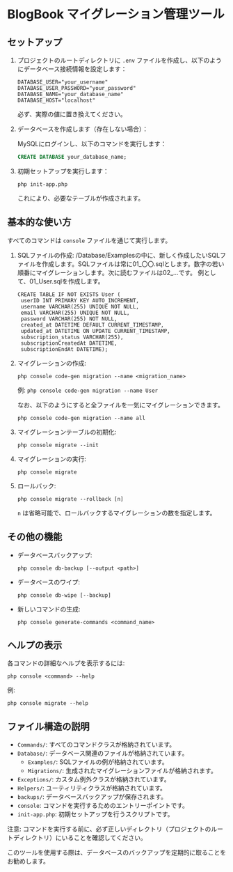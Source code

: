 # BlogBook マイグレーション管理ツール

## セットアップ

1. プロジェクトのルートディレクトリに `.env` ファイルを作成し、以下のようにデータベース接続情報を設定します：

   ```
   DATABASE_USER="your_username"
   DATABASE_USER_PASSWORD="your_password"
   DATABASE_NAME="your_database_name"
   DATABASE_HOST="localhost"
   ```

   必ず、実際の値に置き換えてください。

2. データベースを作成します（存在しない場合）：

   MySQLにログインし、以下のコマンドを実行します：
   ```sql
   CREATE DATABASE your_database_name;
   ```

3. 初期セットアップを実行します：

   ```
   php init-app.php
   ```

   これにより、必要なテーブルが作成されます。

## 基本的な使い方

すべてのコマンドは `console` ファイルを通じて実行します。

1. SQLファイルの作成:
   /Database/Examplesの中に、新しく作成したいSQLファイルを作成します。SQLファイルは常に01_〇〇.sqlとします。数字の若い順番にマイグレーションします。次に読むファイルは02_...です。
   例として、01_User.sqlを作成します。
   ```
   CREATE TABLE IF NOT EXISTS User (
    userID INT PRIMARY KEY AUTO_INCREMENT,
    username VARCHAR(255) UNIQUE NOT NULL,
    email VARCHAR(255) UNIQUE NOT NULL,
    password VARCHAR(255) NOT NULL,
    created_at DATETIME DEFAULT CURRENT_TIMESTAMP,
    updated_at DATETIME ON UPDATE CURRENT_TIMESTAMP,
    subscription_status VARCHAR(255),
    subscriptionCreatedAt DATETIME,
    subscriptionEndAt DATETIME);
   ```

2. マイグレーションの作成:
   ```
   php console code-gen migration --name <migration_name>
   ```
   例: `php console code-gen migration --name User`

   なお、以下のようにすると全ファイルを一気にマイグレーションできます。
   ```
   php console code-gen migration --name all
   ```
   
3. マイグレーションテーブルの初期化:
   ```
   php console migrate --init
   ```


4. マイグレーションの実行:
   ```
   php console migrate
   ```

5. ロールバック:
   ```
   php console migrate --rollback [n]
   ```
   `n` は省略可能で、ロールバックするマイグレーションの数を指定します。

## その他の機能

- データベースバックアップ:
  ```
  php console db-backup [--output <path>]
  ```

- データベースのワイプ:
  ```
  php console db-wipe [--backup]
  ```

- 新しいコマンドの生成:
  ```
  php console generate-commands <command_name>
  ```

## ヘルプの表示

各コマンドの詳細なヘルプを表示するには:

```
php console <command> --help
```

例:
```
php console migrate --help
```

## ファイル構造の説明

- `Commands/`: すべてのコマンドクラスが格納されています。
- `Database/`: データベース関連のファイルが格納されています。
  - `Examples/`: SQLファイルの例が格納されています。
  - `Migrations/`: 生成されたマイグレーションファイルが格納されます。
- `Exceptions/`: カスタム例外クラスが格納されています。
- `Helpers/`: ユーティリティクラスが格納されています。
- `backups/`: データベースバックアップが保存されます。
- `console`: コマンドを実行するためのエントリーポイントです。
- `init-app.php`: 初期セットアップを行うスクリプトです。

注意: コマンドを実行する前に、必ず正しいディレクトリ（プロジェクトのルートディレクトリ）にいることを確認してください。

このツールを使用する際は、データベースのバックアップを定期的に取ることをお勧めします。